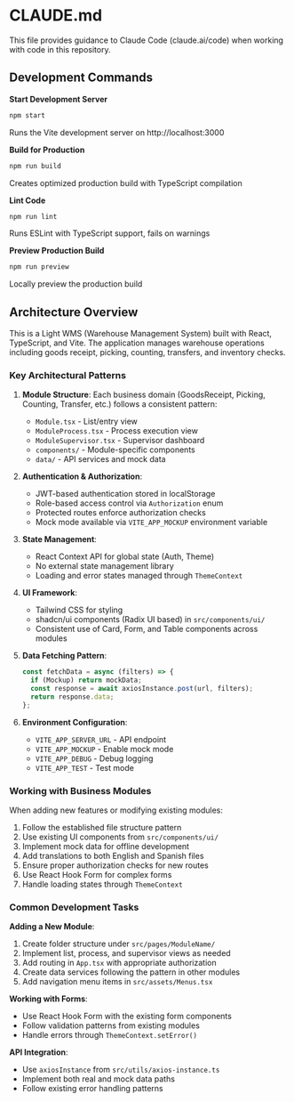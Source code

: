 # CLAUDE.md

This file provides guidance to Claude Code (claude.ai/code) when working with code in this repository.

## Development Commands

**Start Development Server**
```bash
npm start
```
Runs the Vite development server on http://localhost:3000

**Build for Production**
```bash
npm run build
```
Creates optimized production build with TypeScript compilation

**Lint Code**
```bash
npm run lint
```
Runs ESLint with TypeScript support, fails on warnings

**Preview Production Build**
```bash
npm run preview
```
Locally preview the production build

## Architecture Overview

This is a Light WMS (Warehouse Management System) built with React, TypeScript, and Vite. The application manages warehouse operations including goods receipt, picking, counting, transfers, and inventory checks.

### Key Architectural Patterns

1. **Module Structure**: Each business domain (GoodsReceipt, Picking, Counting, Transfer, etc.) follows a consistent pattern:
   - `Module.tsx` - List/entry view
   - `ModuleProcess.tsx` - Process execution view
   - `ModuleSupervisor.tsx` - Supervisor dashboard
   - `components/` - Module-specific components
   - `data/` - API services and mock data

2. **Authentication & Authorization**:
   - JWT-based authentication stored in localStorage
   - Role-based access control via `Authorization` enum
   - Protected routes enforce authorization checks
   - Mock mode available via `VITE_APP_MOCKUP` environment variable

3. **State Management**:
   - React Context API for global state (Auth, Theme)
   - No external state management library
   - Loading and error states managed through `ThemeContext`

4. **UI Framework**:
   - Tailwind CSS for styling
   - shadcn/ui components (Radix UI based) in `src/components/ui/`
   - Consistent use of Card, Form, and Table components across modules

5. **Data Fetching Pattern**:
   ```typescript
   const fetchData = async (filters) => {
     if (Mockup) return mockData;
     const response = await axiosInstance.post(url, filters);
     return response.data;
   };
   ```

6. **Environment Configuration**:
   - `VITE_APP_SERVER_URL` - API endpoint
   - `VITE_APP_MOCKUP` - Enable mock mode
   - `VITE_APP_DEBUG` - Debug logging
   - `VITE_APP_TEST` - Test mode

### Working with Business Modules

When adding new features or modifying existing modules:

1. Follow the established file structure pattern
2. Use existing UI components from `src/components/ui/`
3. Implement mock data for offline development
4. Add translations to both English and Spanish files
5. Ensure proper authorization checks for new routes
6. Use React Hook Form for complex forms
7. Handle loading states through `ThemeContext`

### Common Development Tasks

**Adding a New Module**:
1. Create folder structure under `src/pages/ModuleName/`
2. Implement list, process, and supervisor views as needed
3. Add routing in `App.tsx` with appropriate authorization
4. Create data services following the pattern in other modules
5. Add navigation menu items in `src/assets/Menus.tsx`

**Working with Forms**:
- Use React Hook Form with the existing form components
- Follow validation patterns from existing modules
- Handle errors through `ThemeContext.setError()`

**API Integration**:
- Use `axiosInstance` from `src/utils/axios-instance.ts`
- Implement both real and mock data paths
- Follow existing error handling patterns